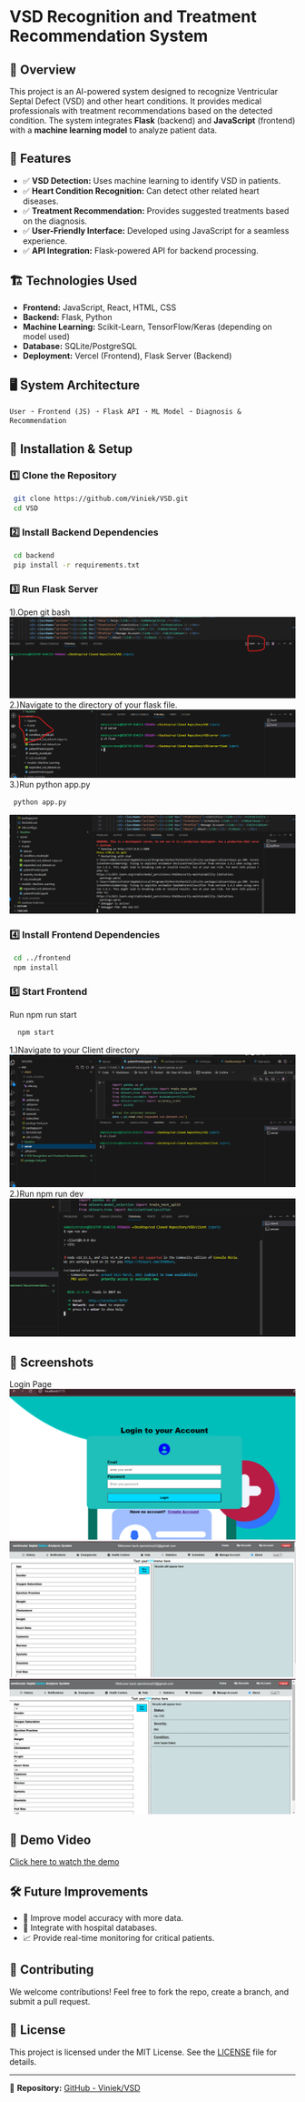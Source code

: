 # VSD Recognition and Treatment Recommendation System

## 📌 Overview

This project is an AI-powered system designed to recognize Ventricular Septal Defect (VSD) and other heart conditions. It provides medical professionals with treatment recommendations based on the detected condition. The system integrates **Flask** (backend) and **JavaScript** (frontend) with a **machine learning model** to analyze patient data.

## 🎯 Features

- ✅ **VSD Detection:** Uses machine learning to identify VSD in patients.
- ✅ **Heart Condition Recognition:** Can detect other related heart diseases.
- ✅ **Treatment Recommendation:** Provides suggested treatments based on the diagnosis.
- ✅ **User-Friendly Interface:** Developed using JavaScript for a seamless experience.
- ✅ **API Integration:** Flask-powered API for backend processing.

## 🏗️ Technologies Used

- **Frontend:** JavaScript, React, HTML, CSS
- **Backend:** Flask, Python
- **Machine Learning:** Scikit-Learn, TensorFlow/Keras (depending on model used)
- **Database:** SQLite/PostgreSQL
- **Deployment:** Vercel (Frontend), Flask Server (Backend)

## 🖥️ System Architecture

```
User ➝ Frontend (JS) ➝ Flask API ➝ ML Model ➝ Diagnosis & Recommendation
```

## 🚀 Installation & Setup

### 1️⃣ Clone the Repository

```bash
 git clone https://github.com/Viniek/VSD.git
 cd VSD
```

### 2️⃣ Install Backend Dependencies

```bash
 cd backend
 pip install -r requirements.txt
```

### 3️⃣ Run Flask Server

1).Open git bash
![Open Git Bash](./Readme/assets/Open%20git%20bash.png)
2.)Navigate to the directory of your flask file.
![Navigate to flask Directory](./Readme/assets/flask%20directory.png)
3.)Run python app.py

```bash
 python app.py
```

![Run python app.py](./Readme/assets/app.py%20result.png)

### 4️⃣ Install Frontend Dependencies

```bash
 cd ../frontend
 npm install
```

### 5️⃣ Start Frontend

Run npm run start

```bash
  npm start
```

1.)Navigate to your Client directory
![Navigate to Client Directory](./Readme/assets/client%20directory.png)
2.)Run npm run dev
![Run npm run dev](./Readme/assets/run%20client.png)

## 📸 Screenshots

Login Page
![Log In page](./assets/login%20to%20your%20Account.png)
![Homepage](./assets/Home%20Page.png)
![Diagnosis Result](./assets/functioning.png)

## 🎥 Demo Video

[Click here to watch the demo](videos/demo.mp4)

## 🛠️ Future Improvements

- 🔄 Improve model accuracy with more data.
- 🏥 Integrate with hospital databases.
- 📈 Provide real-time monitoring for critical patients.

## 🤝 Contributing

We welcome contributions! Feel free to fork the repo, create a branch, and submit a pull request.

## 📝 License

This project is licensed under the MIT License. See the [LICENSE](LICENSE) file for details.

---

🔗 **Repository:** [GitHub - Viniek/VSD](https://github.com/Viniek/VSD)
